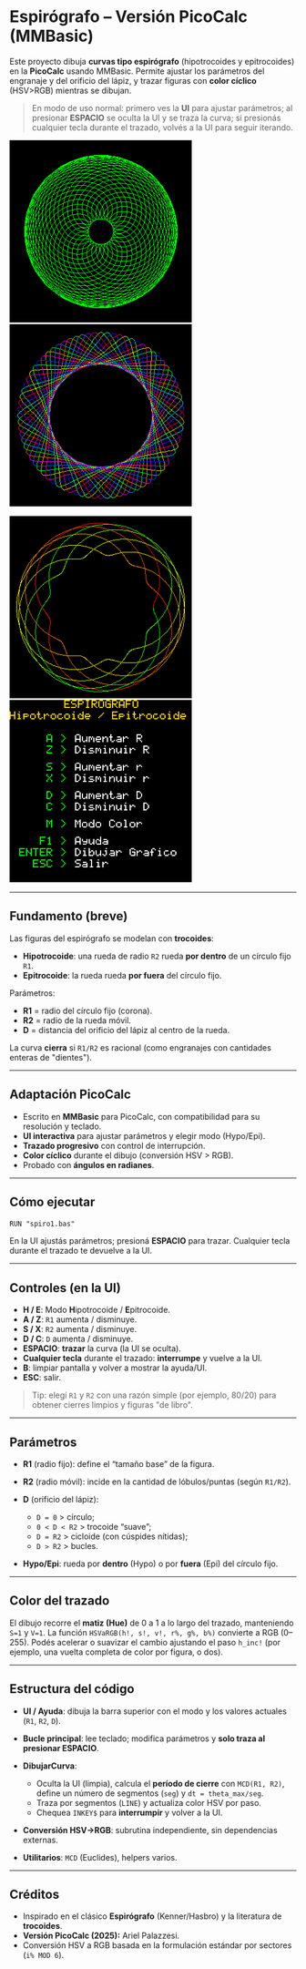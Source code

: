 # Espirógrafo – Versión PicoCalc (MMBasic)

Este proyecto dibuja **curvas tipo espirógrafo** (hipotrocoides y epitrocoides) en la **PicoCalc** usando MMBasic. Permite ajustar los parámetros del engranaje y del orificio del lápiz, y trazar figuras con **color cíclico** (HSV>RGB) mientras se dibujan.

> En modo de uso normal: primero ves la **UI** para ajustar parámetros; al presionar **ESPACIO** se oculta la UI y se traza la curva; si presionás cualquier tecla durante el trazado, volvés a la UI para seguir iterando.

![](spiro2957.bmp) ![](spiro8021.bmp) 

![](spiro3921.bmp) ![](spirohelp.bmp)

---

## Fundamento (breve)

Las figuras del espirógrafo se modelan con **trocoides**:

* **Hipotrocoide**: una rueda de radio `R2` rueda **por dentro** de un círculo fijo `R1`.
* **Epitrocoide**: la rueda rueda **por fuera** del círculo fijo.

Parámetros:

* **R1** = radio del círculo fijo (corona).
* **R2** = radio de la rueda móvil.
* **D**  = distancia del orificio del lápiz al centro de la rueda.

La curva **cierra** si `R1/R2` es racional (como engranajes con cantidades enteras de "dientes").

---

## Adaptación PicoCalc

* Escrito en **MMBasic** para PicoCalc, con compatibilidad para su resolución y teclado.
* **UI interactiva** para ajustar parámetros y elegir modo (Hypo/Epi).
* **Trazado progresivo** con control de interrupción.
* **Color cíclico** durante el dibujo (conversión HSV > RGB).
* Probado con **ángulos en radianes**.


---

## Cómo ejecutar

```basic
RUN "spiro1.bas"
```

En la UI ajustás parámetros; presioná **ESPACIO** para trazar. Cualquier tecla durante el trazado te devuelve a la UI.

---

## Controles (en la UI)

* **H / E**: Modo **H**ipotrocoide / **E**pitrocoide.
* **A / Z**: `R1` aumenta / disminuye.
* **S / X**: `R2` aumenta / disminuye.
* **D / C**: `D` aumenta / disminuye.
* **ESPACIO**: **trazar** la curva (la UI se oculta).
* **Cualquier tecla** durante el trazado: **interrumpe** y vuelve a la UI.
* **B**: limpiar pantalla y volver a mostrar la ayuda/UI.
* **ESC**: salir.

> Tip: elegí `R1` y `R2` con una razón simple (por ejemplo, 80/20) para obtener cierres limpios y figuras "de libro".

---

## Parámetros

* **R1** (radio fijo): define el “tamaño base” de la figura.
* **R2** (radio móvil): incide en la cantidad de lóbulos/puntas (según `R1/R2`).
* **D** (orificio del lápiz):

  * `D = 0` > círculo;
  * `0 < D < R2` > trocoide “suave”;
  * `D = R2` > cicloide (con cúspides nítidas);
  * `D > R2` > bucles.
* **Hypo/Epi**: rueda por **dentro** (Hypo) o por **fuera** (Epi) del círculo fijo.

---

## Color del trazado

El dibujo recorre el **matiz (Hue)** de 0 a 1 a lo largo del trazado, manteniendo `S=1` y `V=1`.
La función `HSVaRGB(h!, s!, v!, r%, g%, b%)` convierte a RGB (0–255). Podés acelerar o suavizar el cambio ajustando el paso `h_inc!` (por ejemplo, una vuelta completa de color por figura, o dos).

---

## Estructura del código

* **UI / Ayuda**: dibuja la barra superior con el modo y los valores actuales (`R1`, `R2`, `D`).
* **Bucle principal**: lee teclado; modifica parámetros y **solo traza al presionar ESPACIO**.
* **DibujarCurva**:

  * Oculta la UI (limpia), calcula el **período de cierre** con `MCD(R1, R2)`, define un número de segmentos (`seg`) y `dt = theta_max/seg`.
  * Traza por segmentos (`LINE`) y actualiza color HSV por paso.
  * Chequea `INKEY$` para **interrumpir** y volver a la UI.
* **Conversión HSV→RGB**: subrutina independiente, sin dependencias externas.
* **Utilitarios**: `MCD` (Euclides), helpers varios.


---

## Créditos

* Inspirado en el clásico **Espirógrafo** (Kenner/Hasbro) y la literatura de **trocoides**.
* **Versión PicoCalc (2025):** Ariel Palazzesi.
* Conversión HSV a RGB basada en la formulación estándar por sectores (`i% MOD 6`).



